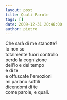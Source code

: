 ```yaml
---
layout: post
title: Quali Parole
tags: []
date: 2009-12-31 20:46:00
author: pietro
---
```

Che sarà di me stanotte?<br/>Io non so<br/>totalmente fuori controllo<br/>perdo la cognizione<br/>dell'Io e del tempo<br/>e di te<br/>e offuscate l'emozioni<br/>mi parlano sottili<br/>dicendomi di te<br/>come parole, e quali.
